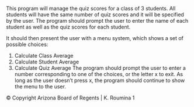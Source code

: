 This program will manage the quiz scores for a class of 3 students. All students will have the same number of
quiz scores and it will be specified by the user. The program should prompt the user to enter the name of each
student as well as the quiz scores for each student.

It should then present the user with a menu system, which shows a set of possible choices:
1. Calculate Class Average
2. Calculate Student Average
3. Calculate Quiz Average
The program should prompt the user to enter a number corresponding to one of the choices, or the letter x to
exit. As long as the user doesn’t press x, the program should continue to show the menu to the user.


© Copyright Arizona Board of Regents | K. Roumina 1

